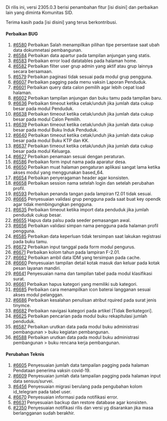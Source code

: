 Di rilis ini, versi 2305.0.3 berisi penambahan fitur [isi disini] dan perbaikan lain yang diminta Komunitas SID.

Terima kasih pada [isi disini] yang terus berkontribusi.

#### Perbaikan BUG

1. [#6580](https://github.com/OpenSID/OpenSID/issues/6580) Perbaikan Salah menampilkan pilihan tipe persentase saat ubah data dokumnetasi pembangunan.
2. [#6584](https://github.com/OpenSID/OpenSID/issues/6584) Perbaikan data apartur pada tampilan anjungan yang statis.
3. [#6583](https://github.com/OpenSID/OpenSID/issues/6583) Perbaikan error load datatables pada halaman home.
4. [#6582](https://github.com/OpenSID/OpenSID/issues/6582) Perbaikan filter user grup admin yang aktif atau grup lainnya secara bersamaan.
5. [#6579](https://github.com/OpenSID/OpenSID/issues/6579) Perbaikan paginasi tidak sesuai pada modul grup pengguna.
6. [#6607](https://github.com/OpenSID/OpenSID/issues/6607) Perbaikan pagging pada menu vaksin Laporan Penduduk.
7. [#6601](https://github.com/OpenSID/OpenSID/issues/6601) Perbaikan query data calon pemilih agar lebih cepat load halaman.
8. [#6602](https://github.com/OpenSID/OpenSID/issues/6602) Perbaikan tampilan anjungan dan buku tamu pada tampilan baru.
9. [#6636](https://github.com/OpenSID/OpenSID/issues/6636) Perbaikan timeout ketika cetak/unduh jika jumlah data cukup besar pada modul Penduduk.
10. [#6638](https://github.com/OpenSID/OpenSID/issues/6638) Perbaikan timeout ketika cetak/unduh jika jumlah data cukup besar pada modul Calon Pemilih.
11. [#6639](https://github.com/OpenSID/OpenSID/issues/6639) Perbaikan timeout ketika cetak/unduh jika jumlah data cukup besar pada modul Buku Induk Penduduk.
12. [#6640](https://github.com/OpenSID/OpenSID/issues/6640) Perbaikan timeout ketika cetak/unduh jika jumlah data cukup besar pada modul Buku KTP dan KK.
13. [#6637](https://github.com/OpenSID/OpenSID/issues/6637) Perbaikan timeout ketika cetak/unduh jika jumlah data cukup besar pada modul Keluarga.
14. [#6627](https://github.com/OpenSID/OpenSID/issues/6627) Perbaikan penamaan sesuai dengan peraturan.
15. [#6586](https://github.com/OpenSID/OpenSID/issues/6586) Perbaikan form input nama pada aparatur desa.
16. [#6650](https://github.com/OpenSID/OpenSID/issues/6650) Perbaikan muat halaman pengaturan aplikasi sangat lama ketika akses modul yang menggunakan based_64.
17. [#6654](https://github.com/OpenSID/OpenSID/issues/6654) Perbaikan penyeragaman header agar konsisten.
18. [#6658](https://github.com/OpenSID/OpenSID/issues/6658) Perbaikan session nama setelah login dan setelah perubahan profil.
19. [#6593](https://github.com/OpenSID/OpenSID/issues/6593) Perbaikan penanda tangan pada lampiran f2.01 tidak sesuai.
20. [#6665](https://github.com/OpenSID/OpenSID/issues/6665) Penyesuaian validasi grup pengguna pada saat buat key opendk agar tidak membingungkan pengguna.
21. [#6635](https://github.com/OpenSID/OpenSID/issues/6635) Perbaikan timeout ketika import data penduduk jika jumlah penduduk cukup besar.
22. [#6655](https://github.com/OpenSID/OpenSID/issues/6655) Hapus data palsu pada seeder pemasangan awal.
23. [#6656](https://github.com/OpenSID/OpenSID/issues/6656) Perbaikan validasi simpan nama pengguna pada halaman profil pengguna.
24. [#6585](https://github.com/OpenSID/OpenSID/issues/6585) Perbaikan data keperluan tidak tersimpan saat lakukan registrasi pada buku tamu.
25. [#6672](https://github.com/OpenSID/OpenSID/issues/6672) Perbaikan input tanggal pada form modul pengurus.
26. [#6671](https://github.com/OpenSID/OpenSID/issues/6671) Perbaikan kolom tahun pada lampiran F-2.01.
27. [#6662](https://github.com/OpenSID/OpenSID/issues/6662) Perbaikan ambil data IDM yang tersimpan pada cache.
28. [#6660](https://github.com/OpenSID/OpenSID/issues/6660) Penyesuaian tampilan detail kotak masuk dan keluar pada kotak pesan layanan mandiri.
29. [#6641](https://github.com/OpenSID/OpenSID/issues/6641) Penyesuaian nama dan tampilan tabel pada modul klasifikasi surat.
30. [#6661](https://github.com/OpenSID/OpenSID/issues/6661) Perbaikan hapus kategori yang memiliki sub kategori.
31. [#6685](https://github.com/OpenSID/OpenSID/issues/6685) Perbaikan cara menampilkan icon baterai langganan sesuai akses modul pelanggan.
32. [#6686](https://github.com/OpenSID/OpenSID/issues/6686) Perbaikan kesalahan penulisan atribut rquired pada surat jenis tinymce.
33. [#6682](https://github.com/OpenSID/OpenSID/issues/6682) Perbaikan navigasi kategori pada artikel [Tidak Berkategori].
34. [#6625](https://github.com/OpenSID/OpenSID/issues/6625) Perbaikan pencarian pada modul buku rekapitulasi jumlah penduduk.
35. [#6587](https://github.com/OpenSID/OpenSID/issues/6587) Perbaikan urutkan data pada modul buku administrasi pembangunan > buku kegiatan pembangunan.
36. [#6588](https://github.com/OpenSID/OpenSID/issues/6588) Perbaikan urutkan data pada modul buku administrasi pembangunan > buku rencana kerja pembangunan.


#### Perubahan Teknis

1. [#6605](https://github.com/OpenSID/OpenSID/issues/6605) Penyesuaian jumlah data tampailan pagging pada halaman Pendataan penerima vaksin covid-19.
2. [#6609](https://github.com/OpenSID/OpenSID/issues/6609) Penyesuaian jumlah data tampailan pagging pada halaman input data sensus/survei.
3. [#6456](https://github.com/OpenSID/OpenSID/issues/6456) Penyesuaian migrasi berulang pada pengubahan kolom id_telegram pada tabel user.
4. [#6670](https://github.com/OpenSID/OpenSID/issues/6670) Penyesuaian informasi pada notifikasi error.
5. [#6631](https://github.com/OpenSID/OpenSID/issues/6631) Penyesuaian backup dan restore database agar konsisten.
6. [#2350](https://github.com/OpenSID/premium/issues/2350) Penyesuaian notifikasi rilis dan versi yg disarankan jika masa berlangganan sudah berakhir.
